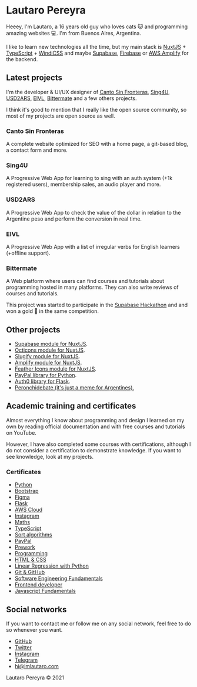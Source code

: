 # Lautaro Pereyra

Heeey, I'm Lautaro, a 16 years old guy who loves cats 🐱 and programming amazing websites 💻. I'm from Buenos Aires, Argentina.

I like to learn new technologies all the time, but my main stack is [NuxtJS](https://nuxtjs.org) + [TypeScript](https://www.typescriptlang.org/) + [WindiCSS](https://windicss.org) and maybe [Supabase](https://supabase.io), [Firebase](https://firebase.google.com) or [AWS Amplify](https://docs.amplify.aws) for the backend.

## Latest projects

I'm the developer & UI/UX designer of [Canto Sin Fronteras](https://cantosinfronteras.com), [Sing4U](https://sing4u.app), [USD2ARS](https://usd2ars.web.app), [EIVL](https://english-irregular-verbs-list.web.app), [Bittermate](https://bittermate.vercel.app) and a few others projects.

I think it's good to mention that I really like the open source community, so most of my projects are open source as well.

### Canto Sin Fronteras

A complete website optimized for SEO with a home page, a git-based blog, a contact form and more.

### Sing4U

A Progressive Web App for learning to sing with an auth system (+1k registered users), membership sales, an audio player and more.

### USD2ARS

A Progressive Web App to check the value of the dollar in relation to the Argentine peso and perform the conversion in real time.

### EIVL

A Progressive Web App with a list of irregular verbs for English learners (+offline support).

### Bittermate

A Web platform where users can find courses and tutorials about programming hosted in many platforms. They can also write reviews of courses and tutorials.

This project was started to participate in the [Supabase Hackathon](https://supabase.io/blog/2021/07/30/1-the-supabase-hackathon) and and won a gold 🏅 in the same competition.

## Other projects

-   [Supabase module for NuxtJS](https://github.com/nuxtclub/supabase).
-   [Octicons module for NuxtJS](https://github.com/nuxtclub/octicons).
-   [Slugify module for NuxtJS](https://github.com/nuxtclub/slugify).
-   [Amplify module for NuxtJS](https://github.com/nuxtclub/amplify).
-   [Feather Icons module for NuxtJS](https://github.com/nuxtclub/feathericons).
-   [PayPal library for Python](https://github.com/imlautaro/pypaypal).
-   [Auth0 library for Flask](https://github.com/imlautaro/Flask-Auth0).
-   [Peronchidebate (it's just a meme for Argentines).](https://github.com/imlautaro/peronchidebate)

## Academic training and certificates

Almost everything I know about programming and design I learned on my own by reading official documentation and with free courses and tutorials on YouTube.

However, I have also completed some courses with certifications, although I do not consider a certification to demonstrate knowledge. If you want to see knowledge, look at my projects.

### Certificates

-   [Python](https://platzi.com/p/imlautaro/curso/1937-python/diploma/detalle/)
-   [Bootstrap](https://platzi.com/p/imlautaro/curso/1331-bootstrap/diploma/detalle/)
-   [Figma](https://platzi.com/p/imlautaro/curso/1961-figma/diploma/detalle/)
-   [Flask](https://platzi.com/p/imlautaro/curso/1540-flask/diploma/detalle/)
-   [AWS Cloud](https://platzi.com/p/imlautaro/curso/1323-aws-cloud/diploma/detalle/)
-   [Instagram](https://platzi.com/p/imlautaro/curso/1862-ig-fundamentos/diploma/detalle/)
-   [Maths](https://platzi.com/p/imlautaro/curso/1393-fundamentos-matematicas/diploma/detalle/)
-   [TypeScript](https://platzi.com/p/imlautaro/curso/1869-typescript/diploma/detalle/)
-   [Sort algorithms](https://platzi.com/p/imlautaro/curso/1832-ordenamiento/diploma/detalle/)
-   [PayPal](https://platzi.com/p/imlautaro/curso/1858-pagos-online/diploma/detalle/)
-   [Prework](https://platzi.com/p/imlautaro/curso/2042-prework-windows/diploma/detalle/)
-   [Programming](https://platzi.com/p/imlautaro/curso/1050-programacion-basica/diploma/detalle/)
-   [HTML & CSS](https://platzi.com/p/imlautaro/curso/1758-html-practico/diploma/detalle/)
-   [Linear Regression with Python](https://platzi.com/p/imlautaro/curso/1766-regresion-python/diploma/detalle/)
-   [Git & GitHub](https://platzi.com/p/imlautaro/curso/1557-git-github/diploma/detalle/)
-   [Software Engineering Fundamentals](https://platzi.com/p/imlautaro/curso/1098-ingenieria/diploma/detalle/)
-   [Frontend developer](https://platzi.com/p/imlautaro/curso/1640-frontend-developer-2019/diploma/detalle/)
-   [Javascript Fundamentals](https://platzi.com/p/imlautaro/curso/1339-fundamentos-javascript-2018/diploma/detalle/)

## Social networks

If you want to contact me or follow me on any social network, feel free to do so whenever you want.

-   [GitHub](https://github.com/imlautaro)
-   [Twitter](https://twitter.com/imlautaro)
-   [Instagram](https://instagram.com/imlautaro)
-   [Telegram](https://t.me/imlautaro)
-   hi@imlautaro.com

Lautaro Pereyra &copy; 2021
